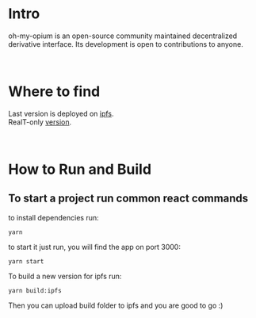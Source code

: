 # Intro
oh-my-opium is an open-source community maintained decentralized derivative interface. Its development is open to contributions to anyone. 

<br>

# Where to find
Last version is deployed on [ipfs](https://cloudflare-ipfs.com/ipfs/QmcTiR3wXE6rNTLDiCtjLP4dmDNLirhKj5srHFpzbhCA89/).
<br>
RealT-only [version](https://cloudflare-ipfs.com/ipfs/QmU9uDYnqwEmrUKbqQifvJDLzU4MeRCVvcppymt8Z7qNXv/).

<br>


# How to Run and Build
## To start a project run common react commands
to install dependencies run:
```
yarn
``` 

to start it just run, you will find the app on port 3000:

```
yarn start
``` 

To build a new version for ipfs run:
```
yarn build:ipfs
```

 Then you can upload build folder to ipfs and you are good to go :)
